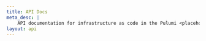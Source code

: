 ```yaml
---
title: API Docs
meta_desc: |
    API documentation for infrastructure as code in the Pulumi <placeholder> package
layout: api
---
```


